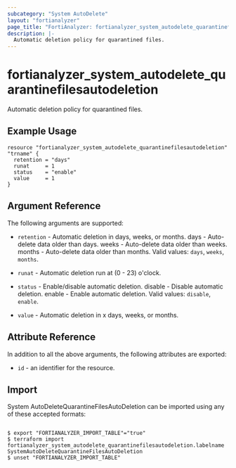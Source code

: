 ```yaml
---
subcategory: "System AutoDelete"
layout: "fortianalyzer"
page_title: "FortiAnalyzer: fortianalyzer_system_autodelete_quarantinefilesautodeletion"
description: |-
  Automatic deletion policy for quarantined files.
---
```


# fortianalyzer_system_autodelete_quarantinefilesautodeletion
Automatic deletion policy for quarantined files.

## Example Usage

```hcl
resource "fortianalyzer_system_autodelete_quarantinefilesautodeletion" "trname" {
  retention = "days"
  runat     = 1
  status    = "enable"
  value     = 1
}
```

## Argument Reference


The following arguments are supported:


* `retention` - Automatic deletion in days, weeks, or months. days - Auto-delete data older than <value> days. weeks - Auto-delete data older than <value> weeks. months - Auto-delete data older than <value> months. Valid values: `days`, `weeks`, `months`.

* `runat` - Automatic deletion run at (0 - 23) o'clock.
* `status` - Enable/disable automatic deletion. disable - Disable automatic deletion. enable - Enable automatic deletion. Valid values: `disable`, `enable`.

* `value` - Automatic deletion in x days, weeks, or months.


## Attribute Reference

In addition to all the above arguments, the following attributes are exported:
* `id` - an identifier for the resource.

## Import

System AutoDeleteQuarantineFilesAutoDeletion can be imported using any of these accepted formats:
```

$ export "FORTIANALYZER_IMPORT_TABLE"="true"
$ terraform import fortianalyzer_system_autodelete_quarantinefilesautodeletion.labelname SystemAutoDeleteQuarantineFilesAutoDeletion
$ unset "FORTIANALYZER_IMPORT_TABLE"
```

